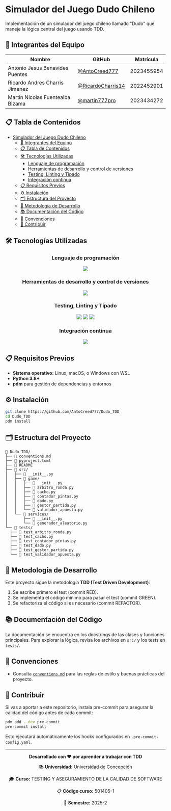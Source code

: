# Simulador del Juego Dudo Chileno

Implementación de un simulador del juego chileno llamado "Dudo" que maneje la lógica central del juego usando TDD.

## 👥 Integrantes del Equipo

| Nombre | GitHub | Matrícula |
|--------|--------|-----------|
| Antonio Jesus Benavides Puentes | [@AntoCreed777](https://github.com/AntoCreed777) | 2023455954 |
| Ricardo Andres Charris Jimenez | [@RicardoCharris14](https://github.com/RicardoCharris14) | 2022452901 |
| Martin Nicolas Fuentealba Bizama | [@martin777pro](https://github.com/martin777pro) | 2023434272 |

## 📋 Tabla de Contenidos

- [Simulador del Juego Dudo Chileno](#simulador-del-juego-dudo-chileno)
  - [👥 Integrantes del Equipo](#-integrantes-del-equipo)
  - [📋 Tabla de Contenidos](#-tabla-de-contenidos)
  - [🛠️ Tecnologías Utilizadas](#️-tecnologías-utilizadas)
    - [Lenguaje de programación](#lenguaje-de-programación)
    - [Herramientas de desarrollo y control de versiones](#herramientas-de-desarrollo-y-control-de-versiones)
    - [Testing, Linting y Tipado](#testing-linting-y-tipado)
    - [Integración continua](#integración-continua)
  - [📋 Requisitos Previos](#-requisitos-previos)
  - [⚙️ Instalación](#️-instalación)
  - [🗂️ Estructura del Proyecto](#️-estructura-del-proyecto)
  - [🧪 Metodología de Desarrollo](#-metodología-de-desarrollo)
  - [📚 Documentación del Código](#-documentación-del-código)
  - [📝 Convenciones](#-convenciones)
  - [🤝 Contribuir](#-contribuir)


## 🛠️ Tecnologías Utilizadas

<div align="center">

### Lenguaje de programación
<img src="https://skillicons.dev/icons?i=python&perline=8" />

### Herramientas de desarrollo y control de versiones
<img src="https://skillicons.dev/icons?i=git,github,vscode&perline=5" />

### Testing, Linting y Tipado
<img src="https://img.shields.io/badge/pytest-0A9EDC?style=for-the-badge&logo=pytest&logoColor=white" />
<img src="https://img.shields.io/badge/flake8-4B8BBE?style=for-the-badge&logo=python&logoColor=white" />
<img src="https://img.shields.io/badge/mypy-2A6DB2?style=for-the-badge&logo=python&logoColor=white" />

### Integración continua
<img src="https://skillicons.dev/icons?i=githubactions&perline=8" />

</div>


## 📋 Requisitos Previos

- **Sistema operativo:** Linux, macOS, o Windows con WSL
- **Python 3.8+**
- **pdm** para gestión de dependencias y entornos

## ⚙️ Instalación

```bash
git clone https://github.com/AntoCreed777/Dudo_TDD
cd Dudo_TDD
pdm install
```

## 🗂️ Estructura del Proyecto

```
 Dudo_TDD/
├──  conventions.md
├──  pyproject.toml
├──  README
├── 󱧼 src/
│   ├──  __init__.py
│   ├──  game/
│   │   ├──  __init__.py
│   │   ├──  arbitro_ronda.py
│   │   ├──  cacho.py
│   │   ├──  contador_pintas.py
│   │   ├──  dado.py
│   │   ├──  gestor_partida.py
│   │   └──  validador_apuesta.py
│   └──  services/
│       ├──  __init__.py
│       └──  generador_aleatorio.py
└── 󰙨 tests/
  ├──  test_arbitro_ronda.py
  ├──  test_cacho.py
  ├──  test_contador_pintas.py
  ├──  test_dado.py
  ├──  test_gestor_partida.py
  └──  test_validador_apuesta.py
```


## 🧪 Metodología de Desarrollo

Este proyecto sigue la metodología **TDD (Test Driven Development)**:
1. Se escribe primero el test (commit RED).
2. Se implementa el código mínimo para pasar el test (commit GREEN).
3. Se refactoriza el código si es necesario (commit REFACTOR).

## 📚 Documentación del Código

La documentación se encuentra en los docstrings de las clases y funciones principales. Para explorar la lógica, revisa los archivos en `src/` y los tests en `tests/`.

## 📝 Convenciones

- Consulta [`conventions.md`](./conventions.md) para las reglas de estilo y buenas prácticas del proyecto.

## 🤝 Contribuir

Si vas a aportar a este repositorio, instala pre-commit para asegurar la calidad del código antes de cada commit:

```bash
pdm add --dev pre-commit
pre-commit install
```
Esto ejecutará automáticamente los hooks configurados en `.pre-commit-config.yaml`.

---

<div align="center">

**Desarrollado con ❤️ por aprender a trabajar con TDD**

📚 **Universidad:** Universidad de Concepción

🎓 **Curso:**  TESTING Y ASEGURAMIENTO DE LA CALIDAD DE SOFTWARE

📋 **Código curso:** 501405-1

📅 **Semestre:** 2025-2

</div>
